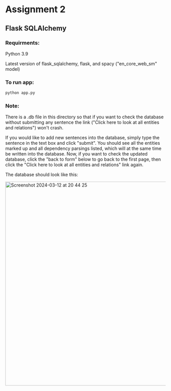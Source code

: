 # Assignment 2

## Flask SQLAlchemy 

### Requirments:

Python 3.9

Latest version of flask_sqlalchemy, flask, and spacy ("en_core_web_sm" model)

### To run app:

```bash
python app.py
```

### Note:
There is a .db file in this directory so that if you want to check the database without submitting any sentence the link ("Click here to look at all entities and relations") won't crash. 

If you would like to add new sentences into the database, simply type the sentence in the text box and click "submit". You should see all the entities marked up and all dependency parsings listed, which will at the same time be written into the database. Now, if you want to check the updated database, click the "back to form" below to go back to the first page, then click the "Click here to look at all entities and relations" link again. 

The database should look like this:


<img width="640" alt="Screenshot 2024-03-12 at 20 44 25" src="https://github.com/selenasong/cosi217b-assignment1/assets/127460254/b12beff6-6b87-4dc6-8e5e-f18339c6320d">
